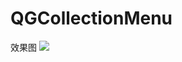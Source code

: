 # QGCollectionMenu

效果图
![](https://raw.githubusercontent.com/QuanGe/QuanGe.github.io/master/images/girls.gif)

